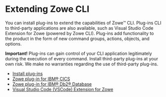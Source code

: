 # Extending Zowe CLI

You can install plug-ins to extend the capabilities of Zowe&trade; CLI. Plug-ins CLI to third-party applications are also available, such as Visual Studio Code Extension for Zowe (powered by Zowe CLI). Plug-ins add functionality to the product in the form of new command groups, actions, objects, and options. 

**Important!** Plug-ins can gain control of your CLI application legitimately during the execution of every command. Install third-party plug-ins at your own risk. We make no warranties regarding the use of third-party plug-ins.

- [Install plug-ins](cli-installplugins.md)
- [Zowe plug-in for IBM® CICS](cli-cicsplugin.md)
- [Zowe plug-in for IBM® Db2® Database](cli-db2plugin.md)
- [Visual Studio Code (VSCode) Extension for Zowe](cli-vscodeplugin.md)
